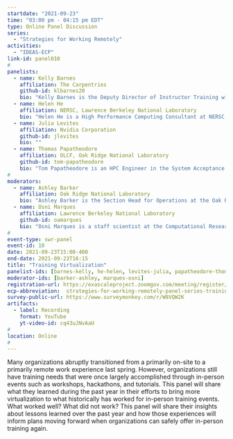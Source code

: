 ```yaml
---
startdate: "2021-09-23"
time: "03:00 pm - 04:15 pm EDT"
type: Online Panel Discussion
series:
  - "Strategies for Working Remotely"
activities:
  - "IDEAS-ECP"
link-id: panel010
#
panelists:
  - name: Kelly Barnes
    affiliation: The Carpentries
    github-id: klbarnes20
    bio: "Kelly Barnes is the Deputy Director of Instructor Training with The Carpentries. <a href='https://carpentries.org'>The Carpentries</a> is a non-profit organization that teaches foundational coding and data science skills to researchers worldwide. Our <a href='https://carpentries.org/instructor-training/'>Instructor Training Program</a> trains people in evidence-based pedagogy rooted in educational research and cognitive science and certifies them to teach <a href='https://software-carpentry.org/'>Software Carpentry</a>, <a href='https://datacarpentry.org/'>Data Carpentry</a>, and <a href='https://librarycarpentry.org/'>Library Carpentry</a> workshops. In her role, Kelly trains Instructors, leads the Instructor Training assessment strategy, and works to streamline processes and workflows. She played a vital role in preparing Carpentries Instructors for our transition to online workshops in 2020. Kelly has a Ph.D. in Social Psychology, has taught several university psychology courses, and has over ten years of experience researching systemic inequalities, including discrimination, poverty, and housing disparity. Before coming to The Carpentries, she spent several years as a research and statistical analyst for the Government of Ontario."
  - name: Helen He
    affiliation: NERSC, Lawrence Berkeley National Laboratory
    bio: "Helen He is a High Performance Computing Consultant at NERSC, Lawrence Berkeley National Laboratory. She serves as the main user focus point of contact, among users, systems and vendors staff, for several NERSC flagship Cray systems deployed over the past 15 years. Helen specializes in the software programming environment, parallel programming models such as MPI and OpenMP, applications porting and benchmarking, and climate models. Helen is the NERSC training lead, coordinating training activities for users. She has presented tutorials at various NERSC events and at HPC venues including SC, XSEDE, IWOMP, and ECP. She has served on the Organizing Committees for many HPC conference series, such as Cray User Group (Program Chair), SC, HPCS, IXPUG, IWOMP/OpenMPCon, and IEEE Clusters. Helen has co-authored a book, “OpenMP Common Core: Making OpenMP Simple Again”, published in Nov 2019."
  - name: Julia Levites
    affiliation: Nvidia Corporation
    github-id: jlevites
    bio: ""
  - name: Thomas Papatheodore
    affiliation: OLCF, Oak Ridge National Laboratory
    github-id: tom-papatheodore
    bio: "Tom Papatheodore is an HPC Engineer in the System Acceptance &amp; User Environments group at the Oak Ridge Leadership Computing Facility (OLCF). His work focuses on developing and running applications that test functionality and measure performance of new OLCF compute systems as part of the system acceptance team. He also leads the training program for OLCF’s pre-production compute systems, where he organizes training events intended to help users port and run applications on early test systems in preparation for upcoming OLCF systems such as Frontier. Tom received his PhD in computational astrophysics from the University of Tennessee in 2015 and has over 10 years of experience in HPC."
#
moderators:
  - name: Ashley Barker
    affiliation: Oak Ridge National Laboratory
    bio: "Ashley Barker is the Section Head for Operations at the Oak Ridge Leadership Computing Facility (OLCF) located at Oak Ridge National Lab (ORNL). The Operations Section is responsible for facilitating access to OLCF resources, providing training, documentation, and technical support to users, collecting and reporting on user facility data, and acquainting the public with the work conducted at the OLCF through scientific highlights. The OLCF supports more than 1,200 users and 250 projects annually from a wide spectrum of science domains. Ashley served as the National Climate Research Center (NCRC) Project Director from 2014-2016. The NCRC project represents a partnership between NOAA and DOE and through this partnership, the NCRC team has delivered multiple computer systems to NOAA, allowing the agency to advance its climate modeling and improve our understanding of climate variability and change. Ashley is also currently involved in the Exascale Computing Project (ECP) as the Control Account Manager (CAM) for training and productivity."
  - name: Osni Marques
    affiliation: Lawrence Berkeley National Laboratory
    github-id: oamarques
    bio: "Osni Marques is a staff scientist at the Computational Research Division, Lawrence Berkeley National Laboratory (LBNL). Osni has worked with high-performance, software libraries and tools, that provide solutions to common and important computational problems and can simplify the development of engineering and scientific application codes. Osni has studied and implemented algorithms for the solution of problems in numerical linear algebra, in applications related to protein motions, acoustics problems in automobile design, structural analyses, inverse problems in geophysics applications, electronic properties of materials, and linear accelerator cavities. Osni is currently a member of the IDEAS Productivity Project (funded by DOE’s ECP) focusing on outreach activities, including the coordination of the <a href='/resources/series/hpc-best-practices-webinars/'>HPC Best Practices Webinar Series</a>."
#
event-type: swr-panel
event-id: 10
date: 2021-09-23T15:00-400
end-date: 2021-09-23T16:15
title: "Training Virtualization"
panelist-ids: [barnes-kelly, he-helen, levites-julia, papatheodore-thomas]
moderator-ids: [barker-ashley, marques-osni]
registration-url: https://exascaleproject.zoomgov.com/meeting/register/vJItduChpzkrGhmO-R1WiGPeoEcsqD7EQFA
ecp-abbreviation:  strategies-for-working-remotely-panel-series-training-virtualization
survey-public-url: https://www.surveymonkey.com/r/W8VQW2K
artifacts:
  - label: Recording
    format: YouTube
    yt-video-id: cq43uJNvAaU
#
location: Online
#
---
```

Many organizations abruptly transitioned from a primarily on-site to a primarily remote work experience last spring.  However, organizations still have training needs that were once largely accomplished through in-person events such as workshops, hackathons, and tutorials.  This panel will share what they learned during the past year in their efforts to bring more virtualization to what historically has worked for in-person training events.  What worked well?  What did not work?  This panel will share their insights about lessons learned over the past year and how those  experiences will inform plans moving forward when organizations can safely offer in-person training again.